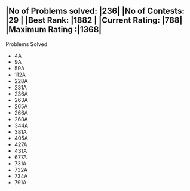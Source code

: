 |No of Problems solved: |236|
|No of Contests: |29 |
|Best Rank: |1882 |
|Current Rating: |788|
|Maximum Rating :|1368|
-----------------------------

Problems Solved
- 4A
- 9A
- 59A
- 112A
- 228A
- 231A
- 236A
- 263A
- 265A
- 266A
- 268A
- 344A
- 381A
- 405A
- 427A
- 431A
- 677A
- 731A
- 732A
- 734A
- 791A
